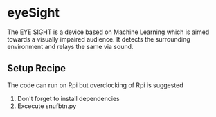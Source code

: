 # eyeSight
The EYE SIGHT is a device based on Machine Learning which is aimed towards a visually impaired audience. It detects the surrounding environment and relays the same via sound.

## Setup Recipe
The code can run on Rpi but overclocking of Rpi is suggested
1. Don't forget to install dependencies
2. Excecute snufbtn.py 


